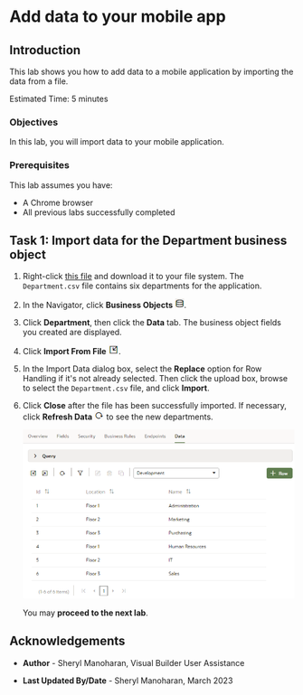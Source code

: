 # Add data to your mobile app

## Introduction

This lab shows you how to add data to a mobile application by importing the data from a file.

Estimated Time: 5 minutes

### Objectives

In this lab, you will import data to your mobile application.

### Prerequisites

This lab assumes you have:

* A Chrome browser
* All previous labs successfully completed

## Task 1: Import data for the Department business object

1. Right-click [this file](https://c4u04.objectstorage.us-ashburn-1.oci.customer-oci.com/p/EcTjWk2IuZPZeNnD_fYMcgUhdNDIDA6rt9gaFj_WZMiL7VvxPBNMY60837hu5hga/n/c4u04/b/livelabsfiles/o/developer-library/Department.csv) and download it to your file system. The `Department.csv` file contains six departments for the application.

2. In the Navigator, click **Business Objects** ![Business Objects icon](./images/bo_icon.png).

3. Click **Department**, then click the **Data** tab. The business object fields you created are displayed.

4. Click **Import From File** ![Import icon](./images/import_icon.png).

5. In the Import Data dialog box, select the **Replace** option for Row Handling if it's not already selected. Then click the upload box, browse to select the `Department.csv` file, and click **Import**.

6. Click **Close** after the file has been successfully imported. If necessary, click **Refresh Data** ![Refresh icon](./images/refresh_icon.png) to see the new departments.

    ![Shows 6 rows of data imported for the Department business object](./images/imported-data.png)

    You may **proceed to the next lab**.


## Acknowledgements

* **Author** - Sheryl Manoharan, Visual Builder User Assistance

* **Last Updated By/Date** - Sheryl Manoharan, March 2023
